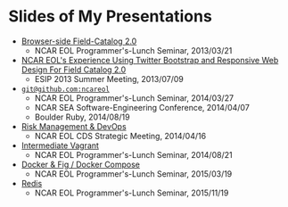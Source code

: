 # Slides of My Presentations

- [Browser-side Field-Catalog 2.0](ssg-lunch-seminar)
  - NCAR EOL Programmer's-Lunch Seminar, 2013/03/21
- [NCAR EOL's Experience Using Twitter Bootstrap and Responsive Web Design For Field Catalog 2.0](esip-2013-responsive)
  - ESIP 2013 Summer Meeting, 2013/07/09
- [`git@github.com:ncareol`](gitgithubncareol)
  - NCAR EOL Programmer's-Lunch Seminar, 2014/03/27
  - NCAR SEA Software-Engineering Conference, 2014/04/07
  - Boulder Ruby, 2014/08/19
- [Risk Management & DevOps](risk-mgmt-devops)
  - NCAR EOL CDS Strategic Meeting, 2014/04/16
- [Intermediate Vagrant](intermediate-vagrant)
  - NCAR EOL Programmer's-Lunch Seminar, 2014/08/21
- [Docker & Fig / Docker Compose](docker-compose)
  - NCAR EOL Programmer's-Lunch Seminar, 2015/03/19
- [Redis](redis-eolprog)
  - NCAR EOL Programmer's-Lunch Seminar, 2015/11/19

<!-- ## TODO -->

<!-- add <https://github.com/ncareol/wag-devops-vagrant> to `slides` repo -->
